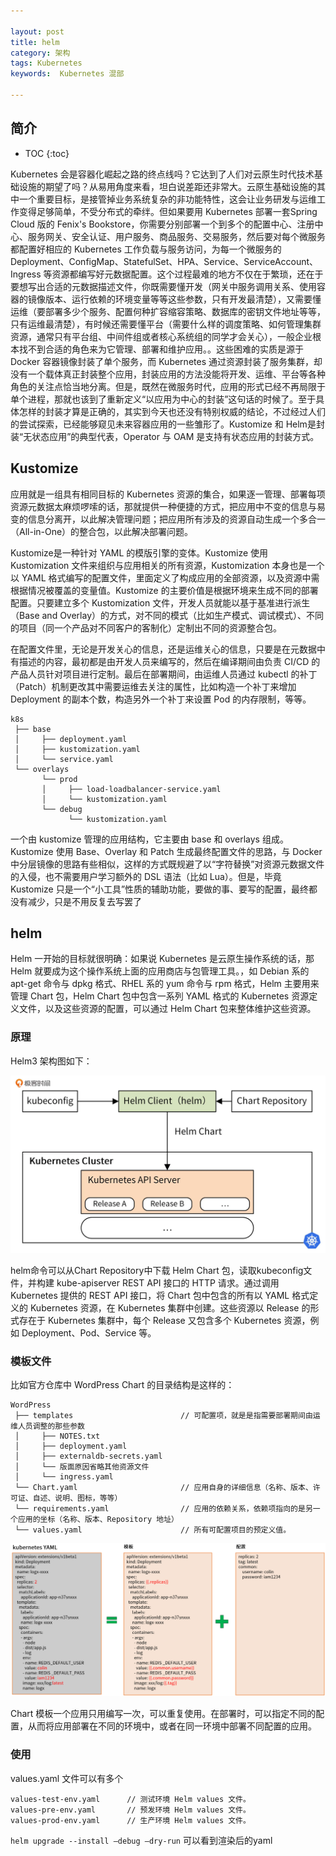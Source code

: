 ```yaml
---

layout: post
title: helm
category: 架构
tags: Kubernetes
keywords:  Kubernetes 混部

---
```


## 简介

* TOC
{:toc}


Kubernetes 会是容器化崛起之路的终点线吗？它达到了人们对云原生时代技术基础设施的期望了吗？从易用角度来看，坦白说差距还非常大。云原生基础设施的其中一个重要目标，是接管掉业务系统复杂的非功能特性，这会让业务研发与运维工作变得足够简单，不受分布式的牵绊。但如果要用 Kubernetes 部署一套Spring Cloud 版的 Fenix's Bookstore，你需要分别部署一个到多个的配置中心、注册中心、服务网关、安全认证、用户服务、商品服务、交易服务，然后要对每个微服务都配置好相应的 Kubernetes 工作负载与服务访问，为每一个微服务的 Deployment、ConfigMap、StatefulSet、HPA、Service、ServiceAccount、Ingress 等资源都编写好元数据配置。这个过程最难的地方不仅在于繁琐，还在于要想写出合适的元数据描述文件，你既需要懂开发（网关中服务调用关系、使用容器的镜像版本、运行依赖的环境变量等等这些参数，只有开发最清楚），又需要懂运维（要部署多少个服务、配置何种扩容缩容策略、数据库的密钥文件地址等等，只有运维最清楚），有时候还需要懂平台（需要什么样的调度策略、如何管理集群资源，通常只有平台组、中间件组或者核心系统组的同学才会关心），一般企业根本找不到合适的角色来为它管理、部署和维护应用。。这些困难的实质是源于 Docker 容器镜像封装了单个服务，而 Kubernetes 通过资源封装了服务集群，却没有一个载体真正封装整个应用，封装应用的方法没能将开发、运维、平台等各种角色的关注点恰当地分离。但是，既然在微服务时代，应用的形式已经不再局限于单个进程，那就也该到了重新定义“以应用为中心的封装”这句话的时候了。至于具体怎样的封装才算是正确的，其实到今天也还没有特别权威的结论，不过经过人们的尝试探索，已经能够窥见未来容器应用的一些雏形了。Kustomize 和 Helm是封装“无状态应用”的典型代表，Operator 与 OAM 是支持有状态应用的封装方式。

## Kustomize
应用就是一组具有相同目标的 Kubernetes 资源的集合，如果逐一管理、部署每项资源元数据太麻烦啰嗦的话，那就提供一种便捷的方式，把应用中不变的信息与易变的信息分离开，以此解决管理问题；把应用所有涉及的资源自动生成一个多合一（All-in-One）的整合包，以此解决部署问题。

Kustomize是一种针对 YAML 的模版引擎的变体。Kustomize 使用Kustomization 文件来组织与应用相关的所有资源，Kustomization 本身也是一个以 YAML 格式编写的配置文件，里面定义了构成应用的全部资源，以及资源中需根据情况被覆盖的变量值。Kustomize 的主要价值是根据环境来生成不同的部署配置。只要建立多个 Kustomization 文件，开发人员就能以基于基准进行派生（Base and Overlay）的方式，对不同的模式（比如生产模式、调试模式）、不同的项目（同一个产品对不同客户的客制化）定制出不同的资源整合包。

在配置文件里，无论是开发关心的信息，还是运维关心的信息，只要是在元数据中有描述的内容，最初都是由开发人员来编写的，然后在编译期间由负责 CI/CD 的产品人员针对项目进行定制。最后在部署期间，由运维人员通过 kubectl 的补丁（Patch）机制更改其中需要运维去关注的属性，比如构造一个补丁来增加 Deployment 的副本个数，构造另外一个补丁来设置 Pod 的内存限制，等等。

```
k8s
 ├── base
 │     ├── deployment.yaml
 │     ├── kustomization.yaml
 │     └── service.yaml
 └── overlays
       └── prod
       │     ├── load-loadbalancer-service.yaml
       │     └── kustomization.yaml
       └── debug
             └── kustomization.yaml
```

一个由 kustomize 管理的应用结构，它主要由 base 和 overlays 组成。Kustomize 使用 Base、Overlay 和 Patch 生成最终配置文件的思路，与 Docker 中分层镜像的思路有些相似，这样的方式既规避了以“字符替换”对资源元数据文件的入侵，也不需要用户学习额外的 DSL 语法（比如 Lua）。但是，毕竟 Kustomize 只是一个“小工具”性质的辅助功能，要做的事、要写的配置，最终都没有减少，只是不用反复去写罢了

## helm

Helm 一开始的目标就很明确：如果说 Kubernetes 是云原生操作系统的话，那 Helm 就要成为这个操作系统上面的应用商店与包管理工具。，如 Debian 系的 apt-get 命令与 dpkg 格式、RHEL 系的 yum 命令与 rpm 格式，Helm 主要用来管理 Chart 包，Helm Chart 包中包含一系列 YAML 格式的 Kubernetes 资源定义文件，以及这些资源的配置，可以通过 Helm Chart 包来整体维护这些资源。



### 原理

Helm3 架构图如下：

![](/public/upload/kubernetes/helm_overview.png)

helm命令可以从Chart Repository中下载 Helm Chart 包，读取kubeconfig文件，并构建 kube-apiserver REST API 接口的 HTTP 请求。通过调用 Kubernetes 提供的 REST API 接口，将 Chart 包中包含的所有以 YAML 格式定义的 Kubernetes 资源，在 Kubernetes 集群中创建。这些资源以 Release 的形式存在于 Kubernetes 集群中，每个 Release 又包含多个 Kubernetes 资源，例如 Deployment、Pod、Service 等。

### 模板文件

比如官方仓库中 WordPress Chart 的目录结构是这样的：

```
WordPress
 ├── templates                        // 可配置项，就是是指需要部署期间由运维人员调整的那些参数
 │     ├── NOTES.txt
 │     ├── deployment.yaml
 │     ├── externaldb-secrets.yaml
 │     └── 版面原因省略其他资源文件
 │     └── ingress.yaml
 └── Chart.yaml                       // 应用自身的详细信息（名称、版本、许可证、自述、说明、图标，等等）
 └── requirements.yaml                // 应用的依赖关系，依赖项指向的是另一个应用的坐标（名称、版本、Repository 地址）
 └── values.yaml                      // 所有可配置项目的预定义值。
 ```

![](/public/upload/kubernetes/helm_template.png)

Chart 模板一个应用只用编写一次，可以重复使用。在部署时，可以指定不同的配置，从而将应用部署在不同的环境中，或者在同一环境中部署不同配置的应用。


### 使用

values.yaml 文件可以有多个
```
values-test-env.yaml      // 测试环境 Helm values 文件。
values-pre-env.yaml       // 预发环境 Helm values 文件。
values-prod-env.yaml      // 生产环境 Helm values 文件。
```

`helm upgrade --install —debug —dry-run` 可以看到渲染后的yaml
